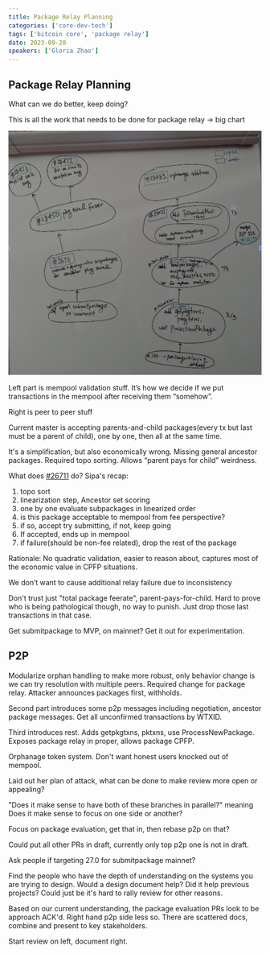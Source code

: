 ```yaml
---
title: Package Relay Planning
categories: ['core-dev-tech']
tags: ['bitcoin core', 'package relay']
date: 2023-09-20
speakers: ['Gloria Zhao']
---
```


## Package Relay Planning

What can we do better, keep doing?

This is all the work that needs to be done for package relay -> big chart

![package relay PRs](/bitcoin-core-dev-tech/2023-09/package-relay-todos.png)

Left part is mempool validation stuff. It’s how we decide if we put transactions in the mempool after receiving them “somehow”.

Right is peer to peer stuff

Current master is accepting parents-and-child packages(every tx but last must be a parent of child), one by one, then all at the same time.

It's a simplification, but also economically wrong. Missing general ancestor packages. Required topo sorting. Allows “parent pays for child” weirdness.

What does [#26711](https://github.com/bitcoin/bitcoin/pull/26711) do? Sipa's recap:

1) topo sort
2) linearization step, Ancestor set scoring
3) one by one evaluate subpackages in linearized order
4) is this package acceptable to mempool from fee perspective?
5) if so, accept try submitting, if not, keep going
6) If accepted, ends up in mempool
7) if failure(should be non-fee related), drop the rest of the package

Rationale: No quadratic validation, easier to reason about, captures most of the economic value in CPFP situations.

We don’t want to cause additional relay failure due to inconsistency

Don't trust just "total package feerate", parent-pays-for-child. Hard to prove who is being pathological though, no way to punish. Just drop those last transactions in that case.

Get submitpackage to MVP, on mainnet? Get it out for experimentation.

## P2P

Modularize orphan handling to make more robust,
only behavior change is we can try resolution
with multiple peers. Required change for package relay.
Attacker announces packages first, withholds.

Second part introduces some p2p messages
including negotiation, ancestor package messages.
Get all unconfirmed transactions by WTXID.

Third introduces rest. Adds getpkgtxns,  pktxns, use
ProcessNewPackage. Exposes package relay in proper,
allows package CPFP.

Orphanage token system. Don't want honest users knocked
out of mempool.

Laid out her plan of attack, what can be done to make
review more open or appealing?

"Does it make sense to have both of these branches in parallel?" meaning
Does it make sense to focus on one side or another?

Focus on package evaluation, get that in, then rebase p2p on that?

Could put all other PRs in draft, currently only top
p2p one is not in draft.

Ask people if targeting 27.0 for submitpackage mainnet?

Find the people who have the depth of understanding on the systems
you are trying to design. Would a design document help? Did it help
previous projects? Could just be it's hard to rally review for other
reasons.

Based on our current understanding, the package evaluation
PRs look to be approach ACK'd. Right hand p2p side less so. There
are scattered docs, combine and present to key stakeholders.

Start review on left, document right.
